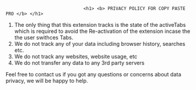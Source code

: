                                  <h1> <b> PRIVACY POLICY FOR COPY PASTE PRO </b> </h1>

1. The only thing that this extension tracks is the state of the activeTabs which is required to avoid the Re-activation of the extension incase the the user swithces Tabs.
2. We do not track any of your data including browser history, searches etc.  
3. We do not track any websites, website usage, etc
4. We do not transfer any data to any 3rd party servers

Feel free to contact us if you got any questions or concerns about data privacy, we will be happy to help.
